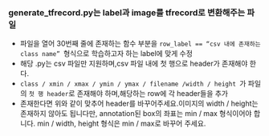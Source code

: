 ### generate_tfrecord.py는 label과 image를 tfrecord로 변환해주는 파일

* 파일을 열어 30번째 줄에 존재하는 함수 부분을 `row_label == “csv 내에 존재하는 class name” `형식으로 학습하고자 하는 label에 맞게 수정
* 해당 .py는 csv 파일만 지원하며,csv 파일 내에 첫 행으로 header가 존재해야 한다.
* `class / xmin / xmax / ymin / ymax / filename /width / height `가 파일의 `첫 행 header`로 존재해야 하며,해당하는 row에 각 header들을 추가
* 존재한다면 위와 같이 맞추어 header를 바꾸어주세요.이미지의 width / height는 존재하지 않아도 됩니다만, annotation된 box의 좌표는 min / max 형식이어야 합니다. min / width, height 형식은 min / max로 바꾸어 주세요.
